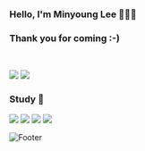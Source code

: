 ### Hello, I'm Minyoung Lee 🌊🌊🌊
### Thank you for coming :-)
<br/>

<img style="display:inline-block;" src="http://mazassumnida.wtf/api/v2/generate_badge?boj=pengsoo13">  <img style="display:inline-block;" src="http://mazandi.herokuapp.com/api?handle=pengsoo13&theme=warm"/>
<br/>  


### Study 📓
<img src="https://img.shields.io/badge/Python-3776AB?style=flat-square&logo=python&logoColor=white"/> <img src="https://img.shields.io/badge/HTML5-E34F26?style=flat-square&logo=html5&logoColor=white"/> <img src="https://img.shields.io/badge/CSS3-1572B6?style=flat-square&logo=css3&logoColor=white"/> <img src="https://img.shields.io/badge/JavaScript-F7DF1E?style=flat-square&logo=javascript&logoColor=white"/>

![Footer](https://capsule-render.vercel.app/api?type=waving&color=a5d9ff&height=150&section=footer)
